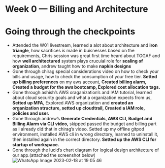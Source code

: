 # Week 0 — Billing and Architecture

# Going through the checkpoints

- Attended the W01 livestream, learned a alot about architecture and **iron triangle**, how sacrifices is made in buisnesses based on the requirements, Chris session was great first time heard about TOGAF and how **well architectured** system plays crucuial role for **scaling of organization**, andrew taught how to make **napkin designs**
- Gone through chirag special considerations video on how to check your bills and usage, how to check the consumption of your free tier. **Setted up billing preferences** on my aws account, **Created billing alarm, Created a budget for the aws bootcamp, Explored cost allocation tags.**
- Gone through ashish’s AWS oraganization’s and IAM tutorial, learned about cloud security goals and what a organization expects from us, **Setted up MFA**, Explored AWS organization and **created an organization structure, setted up cloudtrail, Created a IAM role, policies and user.**
- Gone through andrew’s ****Generate Credentials, AWS CLI, Budget and Billing Alarm via CLI video,**** skipped passed the budget and billing part as I already did that in chirag’s video. Setted up my offline gitpod environment, installed AWS cli in wrong directory, learned to uninstall it, then installed again in the correct directory. ******************************Setted up the AWS CLI for startup of workspace.******************************
- Gone through the lucid’s chart diagram for logical design architecture of our app.(attached the screenshot below)
![WhatsApp Image 2023-02-18 at 19 05 46](https://user-images.githubusercontent.com/95615776/219868971-b7c79181-6d55-4b52-9a14-f1fbf15f6e90.jpg)
